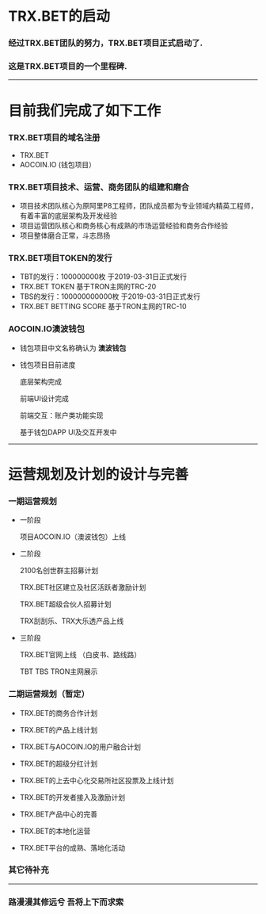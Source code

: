 # TRX.BET的启动
### 经过TRX.BET团队的努力，TRX.BET项目正式启动了.
### 这是TRX.BET项目的一个里程碑.

---

# 目前我们完成了如下工作
### TRX.BET项目的域名注册
* TRX.BET
* AOCOIN.IO  (钱包项目）
### TRX.BET项目技术、运营、商务团队的组建和磨合
* 项目技术团队核心为原阿里P8工程师，团队成员都为专业领域内精英工程师，有着丰富的底层架构及开发经验
* 项目运营团队核心和商务核心有成熟的市场运营经验和商务合作经验
* 项目整体磨合正常，斗志昂扬
### TRX.BET项目TOKEN的发行
* TBT的发行：100000000枚 于2019-03-31日正式发行
* TRX.BET TOKEN 基于TRON主网的TRC-20
* TBS的发行：100000000000枚 于2019-03-31日正式发行
* TRX.BET BETTING SCORE 基于TRON主网的TRC-10
### AOCOIN.IO澳波钱包
* 钱包项目中文名称确认为 **澳波钱包**
* 钱包项目目前进度

  底层架构完成

  前端UI设计完成
  
  前端交互：账户类功能实现
  
  基于钱包DAPP UI及交互开发中

---

# 运营规划及计划的设计与完善
### 一期运营规划

*  一阶段
    
    项目AOCOIN.IO（澳波钱包）上线
  
*  二阶段
    
    2100名创世群主招募计划
    
    TRX.BET社区建立及社区活跃者激励计划
  
    TRX.BET超级合伙人招募计划
    
    TRX刮刮乐、TRX大乐透产品上线
  
*  三阶段
    
    TRX.BET官网上线 （白皮书、路线路）
  
    TBT TBS TRON主网展示
    
### 二期运营规划（暂定）
    
*    TRX.BET的商务合作计划
    
*    TRX.BET的产品上线计划
    
*    TRX.BET与AOCOIN.IO的用户融合计划
    
*    TRX.BET的超级分红计划
    
*    TRX.BET的上去中心化交易所社区投票及上线计划

*    TRX.BET的开发者接入及激励计划
    
*    TRX.BET产品中心的完善
    
*    TRX.BET的本地化运营
    
*    TRX.BET平台的成熟、落地化活动
    
### 其它待补充

---

### 路漫漫其修远兮 吾将上下而求索

    
    
